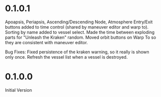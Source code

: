 ﻿# 0.1.0.1
Apoapsis, Periapsis, Ascending/Descending Node, Atmosphere Entry/Exit buttons added to time control (shared by maneuver editor and warp to).
Sorting by name added to vessel select.
Made the time between exploding parts for "Unleash the Kraken" random.
Moved orbit buttons on Warp To so they are consistent with maneuver editor.

Bug Fixes:
Fixed persistence of the kraken warning, so it really is shown only once.
Refresh the vessel list when a vessel is destroyed.

# 0.1.0.0
Initial Version
